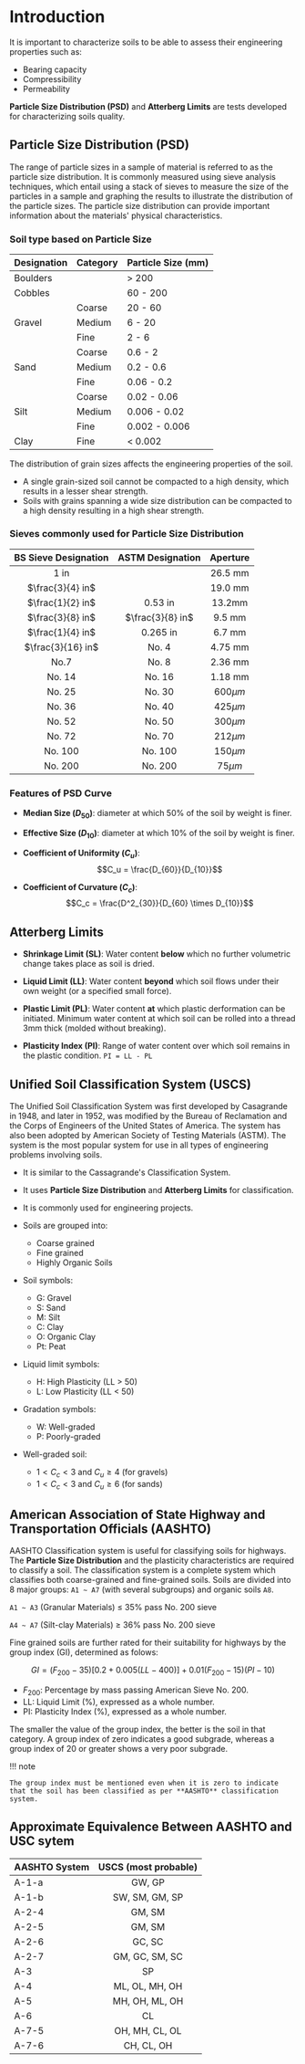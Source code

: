# Introduction

It is important to characterize soils to be able to assess their engineering properties such as:

- Bearing capacity
- Compressibility
- Permeability

**Particle Size Distribution (PSD)** and **Atterberg Limits** are tests developed for characterizing soils quality.

## Particle Size Distribution (PSD)

The range of particle sizes in a sample of material is referred to as the particle size distribution. It is commonly measured using sieve analysis techniques, which entail using a stack of sieves to measure the size of the particles in a sample and graphing the results to illustrate the distribution of the particle sizes. The particle size distribution can provide important information about the materials' physical characteristics.

### Soil type based on Particle Size

<table>
    <thead>
        <tr>
            <th>Designation</th>
            <th>Category</th>
            <th>Particle Size (mm)</th>
        </tr>
    </thead>
    <tbody>
        <tr>
            <td>Boulders</td>
            <td></td>
            <td>> 200</td>
        </tr>
        <tr>
            <td>Cobbles</td>
            <td></td>
            <td>60 - 200</td>
        </tr>
        <tr>
            <td rowspan="3">Gravel</td>
            <td>Coarse</td>
            <td>20 - 60</td>
        </tr>
        <tr>
            <td>Medium</td>
            <td>6 - 20</td>
        </tr>
        <tr>
            <td>Fine</td>
            <td>2 - 6</td>
        </tr>
        <tr>
            <td rowspan="3">Sand</td>
            <td>Coarse</td>
            <td>0.6 - 2</td>
        </tr>
        <tr>
            <td>Medium</td>
            <td>0.2 - 0.6</td>
        </tr>
        <tr>
            <td>Fine</td>
            <td>0.06 - 0.2</td>
        </tr>
        <tr>
            <td rowspan="3">Silt</td>
            <td>Coarse</td>
            <td>0.02 - 0.06</td>
        </tr>
        <tr>
            <td>Medium</td>
            <td>0.006 - 0.02</td>
        </tr>
        <tr>
            <td>Fine</td>
            <td>0.002 - 0.006</td>
        </tr>
        <tr>
            <td>Clay</td>
            <td>Fine</td>
            <td>< 0.002</td>
        <tr>
    </tbody>
</table>

The distribution of grain sizes affects the engineering properties of the soil.

- A single grain-sized soil cannot be compacted to a high density, which results in a lesser shear strength.
- Soils with grains spanning a wide size distribution can be compacted to a high density resulting in a high shear strength.

### Sieves commonly used for Particle Size Distribution

| BS Sieve Designation | ASTM Designation |  Aperture   |
| :------------------: | :--------------: | :---------: |
|         1 in         |                  |   26.5 mm   |
|   $\frac{3}{4} in$   |                  |   19.0 mm   |
|   $\frac{1}{2} in$   |     0.53 in      |   13.2mm    |
|   $\frac{3}{8} in$   | $\frac{3}{8} in$ |   9.5 mm    |
|   $\frac{1}{4} in$   |     0.265 in     |   6.7 mm    |
|  $\frac{3}{16} in$   |      No. 4       |   4.75 mm   |
|         No.7         |      No. 8       |   2.36 mm   |
|        No. 14        |      No. 16      |   1.18 mm   |
|        No. 25        |      No. 30      | $600 \mu m$ |
|        No. 36        |      No. 40      | $425 \mu m$ |
|        No. 52        |      No. 50      | $300 \mu m$ |
|        No. 72        |      No. 70      | $212 \mu m$ |
|       No. 100        |     No. 100      | $150 \mu m$ |
|       No. 200        |     No. 200      | $75 \mu m$  |

### Features of PSD Curve

- **Median Size $(D_{50})$**: diameter at which 50% of the soil by weight is finer.
- **Effective Size $(D_{10})$**: diameter at which 10% of the soil by weight is finer.
- **Coefficient of Uniformity $(C_u)$**:
  $$C_u = \frac{D_{60}}{D_{10}}$$

- **Coefficient of Curvature $(C_c)$**:
  $$C_c = \frac{D^2_{30}}{D_{60} \times D_{10}}$$

## Atterberg Limits

- **Shrinkage Limit (SL)**: Water content **below** which no further volumetric change takes place as soil is dried.

- **Liquid Limit (LL)**: Water content **beyond** which soil flows under their own weight (or a specified small force).

- **Plastic Limit (PL)**: Water content **at** which plastic derformation can be initiated. Minimum water content at which soil can be rolled into a thread 3mm thick (molded without breaking).

- **Plasticity Index (PI)**: Range of water content over which soil remains in the plastic condition. `PI = LL - PL`

## Unified Soil Classification System (USCS)

The Unified Soil Classification System was first developed by Casagrande in 1948, and later in 1952, was modified by the Bureau of Reclamation and the Corps of Engineers of the United States of America. The system has also been adopted by American Society of Testing Materials (ASTM). The system is the most popular system for use in all types of engineering problems involving soils.

- It is similar to the Cassagrande's Classification System.
- It uses **Particle Size Distribution** and **Atterberg Limits** for classification.
- It is commonly used for engineering projects.
- Soils are grouped into:

  - Coarse grained
  - Fine grained
  - Highly Organic Soils

- Soil symbols:

  - G: Gravel
  - S: Sand
  - M: Silt
  - C: Clay
  - O: Organic Clay
  - Pt: Peat

- Liquid limit symbols:

  - H: High Plasticity (LL > 50)
  - L: Low Plasticity (LL < 50)

- Gradation symbols:

  - W: Well-graded
  - P: Poorly-graded

- Well-graded soil:
  - $1 \lt C_c \lt 3$ and $C_u \ge 4$ (for gravels)
  - $1 \lt C_c \lt 3$ and $C_u \ge 6$ (for sands)

## American Association of State Highway and Transportation Officials (AASHTO)

AASHTO Classification system is useful for classifying soils for highways. The **Particle Size Distribution** and the plasticity characteristics are required to classify a soil. The classification system is a complete system which classifies both coarse-grained and fine-grained soils. Soils are divided into 8 major groups: `A1 ~ A7` (with several subgroups) and organic soils `A8`.

`A1 ~ A3` (Granular Materials) $\le$ 35% pass No. 200 sieve

`A4 ~ A7` (Silt-clay Materials) $\ge$ 36% pass No. 200 sieve

Fine grained soils are further rated for their suitability for highways by the group index (GI), determined as folows:

$$GI = \left(F_{200} - 35 \right)\left[0.2 + 0.005(LL - 400) \right] + 0.01\left(F_{200} -15 \right)\left(PI - 10 \right)$$

- $F_{200}$: Percentage by mass passing American Sieve No. 200.
- LL: Liquid Limit (%), expressed as a whole number.
- PI: Plasticity Index (%), expressed as a whole number.

The smaller the value of the group index, the better is the soil in that category. A group index of zero indicates a good subgrade, whereas a group index of 20 or greater shows a very poor subgrade.

!!! note

    The group index must be mentioned even when it is zero to indicate that the soil has been classified as per **AASHTO** classification system.

## Approximate Equivalence Between AASHTO and USC sytem

| AASHTO System | USCS (most probable) |
| ------------- | :------------------: |
| A-1-a         |        GW, GP        |
| A-1-b         |    SW, SM, GM, SP    |
| A-2-4         |        GM, SM        |
| A-2-5         |        GM, SM        |
| A-2-6         |        GC, SC        |
| A-2-7         |    GM, GC, SM, SC    |
| A-3           |          SP          |
| A-4           |    ML, OL, MH, OH    |
| A-5           |    MH, OH, ML, OH    |
| A-6           |          CL          |
| A-7-5         |    OH, MH, CL, OL    |
| A-7-6         |      CH, CL, OH      |
